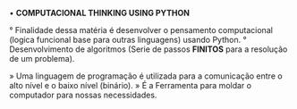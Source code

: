• **COMPUTACIONAL THINKING USING PYTHON**

° Finalidade dessa matéria é desenvolver o pensamento computacional (logica funcional base para outras linguagens) usando Python.
° Desenvolvimento de algoritmos (Serie de passos **FINITOS** para a resolução de um problema).

» Uma linguagem de programação é utilizada para a comunicação entre o alto nível e o baixo nível (binário).
» É a Ferramenta para moldar o computador para nossas necessidades.